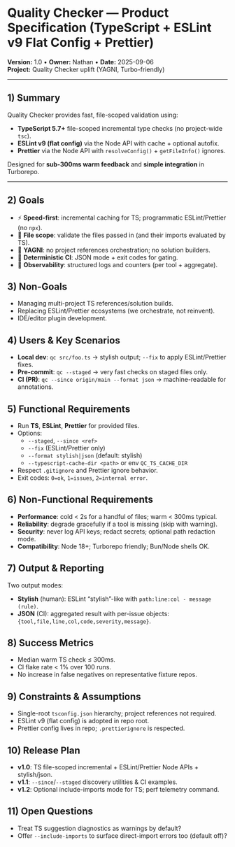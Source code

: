 # Quality Checker — Product Specification (TypeScript + ESLint v9 Flat Config + Prettier)
**Version:** 1.0 • **Owner:** Nathan • **Date:** 2025-09-06  
**Project:** Quality Checker uplift (YAGNI, Turbo-friendly)

---

## 1) Summary
Quality Checker provides fast, file-scoped validation using:
- **TypeScript 5.7+** file-scoped incremental type checks (no project-wide `tsc`).
- **ESLint v9 (flat config)** via the Node API with cache + optional autofix.
- **Prettier** via the Node API with `resolveConfig()` + `getFileInfo()` ignores.

Designed for **sub-300ms warm feedback** and **simple integration** in Turborepo.

---

## 2) Goals
- ⚡ **Speed-first**: incremental caching for TS; programmatic ESLint/Prettier (no `npx`).
- 🧭 **File scope**: validate the files passed in (and their imports evaluated by TS).
- 🧰 **YAGNI**: no project references orchestration; no solution builders.
- 🧪 **Deterministic CI**: JSON mode + exit codes for gating.
- 🔎 **Observability**: structured logs and counters (per tool + aggregate).

## 3) Non-Goals
- Managing multi-project TS references/solution builds.
- Replacing ESLint/Prettier ecosystems (we orchestrate, not reinvent).
- IDE/editor plugin development.

## 4) Users & Key Scenarios
- **Local dev**: `qc src/foo.ts` → stylish output; `--fix` to apply ESLint/Prettier fixes.
- **Pre-commit**: `qc --staged` → very fast checks on staged files only.
- **CI (PR)**: `qc --since origin/main --format json` → machine-readable for annotations.

## 5) Functional Requirements
- Run **TS**, **ESLint**, **Prettier** for provided files.
- Options:
  - `--staged`, `--since <ref>`
  - `--fix` (ESLint/Prettier only)
  - `--format stylish|json` (default: stylish)
  - `--typescript-cache-dir <path>` or env `QC_TS_CACHE_DIR`
- Respect `.gitignore` and Prettier ignore behavior.
- Exit codes: `0=ok`, `1=issues`, `2=internal error`.

## 6) Non-Functional Requirements
- **Performance**: cold < 2s for a handful of files; warm < 300ms typical.
- **Reliability**: degrade gracefully if a tool is missing (skip with warning).
- **Security**: never log API keys; redact secrets; optional path redaction mode.
- **Compatibility**: Node 18+; Turborepo friendly; Bun/Node shells OK.

## 7) Output & Reporting
Two output modes:
- **Stylish** (human): ESLint “stylish”-like with `path:line:col - message (rule)`.
- **JSON** (CI): aggregated result with per-issue objects: `{tool,file,line,col,code,severity,message}`.

## 8) Success Metrics
- Median warm TS check ≤ 300ms.
- CI flake rate < 1% over 100 runs.
- No increase in false negatives on representative fixture repos.

## 9) Constraints & Assumptions
- Single-root `tsconfig.json` hierarchy; project references not required.
- ESLint v9 (flat config) is adopted in repo root.
- Prettier config lives in repo; `.prettierignore` is respected.

## 10) Release Plan
- **v1.0**: TS file-scoped incremental + ESLint/Prettier Node APIs + stylish/json.
- **v1.1**: `--since`/`--staged` discovery utilities & CI examples.
- **v1.2**: Optional include-imports mode for TS; perf telemetry command.

## 11) Open Questions
- Treat TS suggestion diagnostics as warnings by default?
- Offer `--include-imports` to surface direct-import errors too (default off)?
